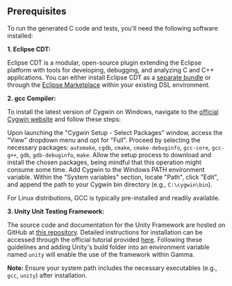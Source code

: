 ## Prerequisites

To run the generated C code and tests, you'll need the following software installed:

**1. Eclipse CDT:**

Eclipse CDT is a modular, open-source plugin extending the Eclipse platform with tools for developing, debugging, and analyzing C and C++ applications. You can either install Eclipse CDT as a [separate bundle](https://projects.eclipse.org/projects/tools.cdt) or through the [Eclipse Marketplace](https://marketplace.eclipse.org/content/complete-eclipse-cc-ide) within your existing DSL environment.

**2. gcc Compiler:**

To install the latest version of Cygwin on Windows, navigate to the [official Cygwin website](https://www.cygwin.com/install.html) and follow these steps:

Upon launching the "Cygwin Setup - Select Packages" window, access the "View" dropdown menu and opt for "Full". Proceed by selecting the necessary packages: `automake`, `cgdb`, `cmake`, `cmake-debuginfo`, `gcc-core`, `gcc-g++`, `gdb`, `gdb-debuginfo`, `make`.
Allow the setup process to download and install the chosen packages, being mindful that this operation might consume some time. Add Cygwin to the Windows PATH environment variable. Within the "System variables" section, locate "Path", click "Edit", and append the path to your Cygwin bin directory (e.g., `C:\cygwin\bin`).

For Linux distributions, GCC is typically pre-installed and readily available.

**3. Unity Unit Testing Framework:**

 The source code and documentation for the Unity Framework are hosted on GitHub at [this repository](https://github.com/ThrowTheSwitch/Unity). Detailed instructions for installation can be accessed through the official tutorial provided [here](https://www.throwtheswitch.org/build/make). Following these guidelines and adding Unity's build folder into an environment variable named `unity` will enable the use of the framework within Gamma.

**Note:** Ensure your system path includes the necessary executables (e.g., `gcc`, `unity`) after installation.